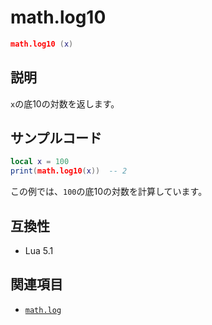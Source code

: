 # math.log10

```lua
math.log10 (x)
```

## 説明

`x`の底10の対数を返します。

## サンプルコード

```lua
local x = 100
print(math.log10(x))  -- 2
```

この例では、`100`の底10の対数を計算しています。

## 互換性

- Lua 5.1

## 関連項目

- [`math.log`](log.md)